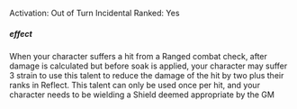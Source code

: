 Activation: Out of Turn Incidental
Ranked: Yes
##### effect
When your character suffers a hit from a
Ranged combat check, after damage is
calculated but before soak is applied, your
character may suffer 3 strain to use this
talent to reduce the damage of the hit by two
plus their ranks in Reflect. This talent can
only be used once per hit, and your character
needs to be wielding a Shield deemed
appropriate by the GM